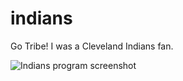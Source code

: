 # indians

Go Tribe!  I was a Cleveland Indians fan.

![Indians program screenshot](https://raw.githubusercontent.com/ca98am79/my-first-programs/master/indians/indians.gif)